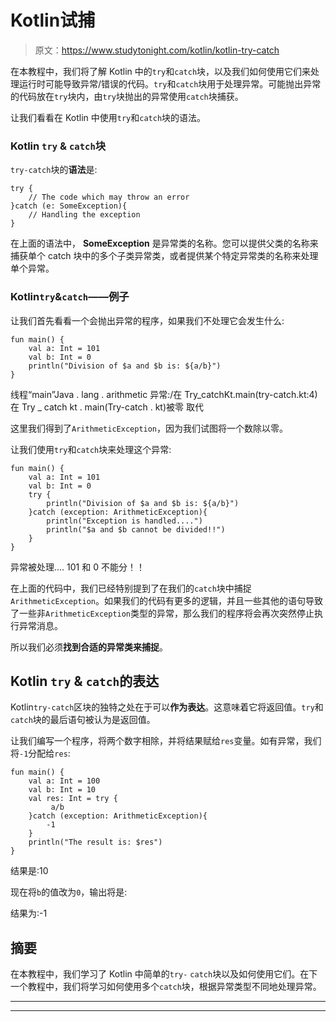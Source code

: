 # Kotlin试捕

> 原文：<https://www.studytonight.com/kotlin/kotlin-try-catch>

在本教程中，我们将了解 Kotlin 中的`try`和`catch`块，以及我们如何使用它们来处理运行时可能导致异常/错误的代码。`try`和`catch`块用于处理异常。可能抛出异常的代码放在`try`块内，由`try`块抛出的异常使用`catch`块捕获。

让我们看看在 Kotlin 中使用`try`和`catch`块的语法。

### Kotlin `try` & `catch`块

`try-catch`块的**语法**是:

```
try {
    // The code which may throw an error
}catch (e: SomeException){
    // Handling the exception 
}
```

在上面的语法中， **SomeException** 是异常类的名称。您可以提供父类的名称来捕获单个 catch 块中的多个子类异常类，或者提供某个特定异常类的名称来处理单个异常。

### Kotlin`try`&`catch`——例子

让我们首先看看一个会抛出异常的程序，如果我们不处理它会发生什么:

```
fun main() {
    val a: Int = 101
    val b: Int = 0
    println("Division of $a and $b is: ${a/b}")
}
```

线程“main”Java . lang . arithmetic 异常:/在 Try_catchKt.main(try-catch.kt:4)
在 Try _ catch kt . main(Try-catch . kt)被零
取代

这里我们得到了`ArithmeticException`，因为我们试图将一个数除以零。

让我们使用`try`和`catch`块来处理这个异常:

```
fun main() {
    val a: Int = 101
    val b: Int = 0
    try {
        println("Division of $a and $b is: ${a/b}")
    }catch (exception: ArithmeticException){
        println("Exception is handled....")
        println("$a and $b cannot be divided!!")
    }
}
```

异常被处理....
101 和 0 不能分！！

在上面的代码中，我们已经特别提到了在我们的`catch`块中捕捉`ArithmeticException`。如果我们的代码有更多的逻辑，并且一些其他的语句导致了一些非`ArithmeticException`类型的异常，那么我们的程序将会再次突然停止执行异常消息。

所以我们必须**找到合适的异常类来捕捉**。

## Kotlin `try` & `catch`的表达

Kotlin`try-catch`区块的独特之处在于可以**作为表达**。这意味着它将返回值。`try`和`catch`块的最后语句被认为是返回值。

让我们编写一个程序，将两个数字相除，并将结果赋给`res`变量。如有异常，我们将`-1`分配给`res`:

```
fun main() {
    val a: Int = 100
    val b: Int = 10
    val res: Int = try {
         a/b
    }catch (exception: ArithmeticException){
        -1
    }
    println("The result is: $res")
}
```

结果是:10

现在将`b`的值改为`0`，输出将是:

结果为:-1

## 摘要

在本教程中，我们学习了 Kotlin 中简单的`try-` `catch`块以及如何使用它们。在下一个教程中，我们将学习如何使用多个`catch`块，根据异常类型不同地处理异常。

* * *

* * *